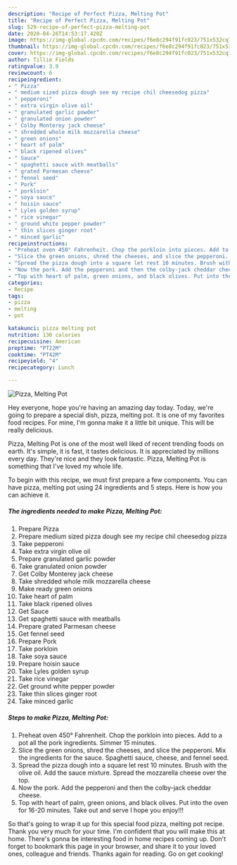 ```yaml
---
description: "Recipe of Perfect Pizza, Melting Pot"
title: "Recipe of Perfect Pizza, Melting Pot"
slug: 529-recipe-of-perfect-pizza-melting-pot
date: 2020-04-26T14:53:17.420Z
image: https://img-global.cpcdn.com/recipes/f6e8c294f91fc023/751x532cq70/pizza-melting-pot-recipe-main-photo.jpg
thumbnail: https://img-global.cpcdn.com/recipes/f6e8c294f91fc023/751x532cq70/pizza-melting-pot-recipe-main-photo.jpg
cover: https://img-global.cpcdn.com/recipes/f6e8c294f91fc023/751x532cq70/pizza-melting-pot-recipe-main-photo.jpg
author: Tillie Fields
ratingvalue: 3.9
reviewcount: 6
recipeingredient:
- " Pizza"
- " medium sized pizza dough see my recipe chil cheesedog pizza"
- " pepperoni"
- " extra virgin olive oil"
- " granulated garlic powder"
- " granulated onion powder"
- " Colby Monterey jack cheese"
- " shredded whole milk mozzarella cheese"
- " green onions"
- " heart of palm"
- " black ripened olives"
- " Sauce"
- " spaghetti sauce with meatballs"
- " grated Parmesan cheese"
- " fennel seed"
- " Pork"
- " porkloin"
- " soya sauce"
- " hoisin sauce"
- " Lyles golden syrup"
- " rice vinegar"
- " ground white pepper powder"
- " thin slices ginger root"
- " minced garlic"
recipeinstructions:
- "Preheat oven 450° Fahrenheit. Chop the porkloin into pieces. Add to a pot all the pork ingredients. Simmer 15 minutes."
- "Slice the green onions, shred the cheeses, and slice the pepperoni. Mix the ingredients for the sauce. Spaghetti sauce, cheese, and fennel seed."
- "Spread the pizza dough into a square let rest 10 minutes. Brush with the olive oil. Add the sauce mixture. Spread the mozzarella cheese over the top."
- "Now the pork. Add the pepperoni and then the colby-jack cheddar cheese."
- "Top with heart of palm, green onions, and black olives. Put into the oven for 16-20 minutes. Take out and serve I hope you enjoy!!!"
categories:
- Recipe
tags:
- pizza
- melting
- pot

katakunci: pizza melting pot 
nutrition: 130 calories
recipecuisine: American
preptime: "PT22M"
cooktime: "PT42M"
recipeyield: "4"
recipecategory: Lunch

---
```



![Pizza, Melting Pot](https://img-global.cpcdn.com/recipes/f6e8c294f91fc023/751x532cq70/pizza-melting-pot-recipe-main-photo.jpg)

Hey everyone, hope you're having an amazing day today. Today, we're going to prepare a special dish, pizza, melting pot. It is one of my favorites food recipes. For mine, I'm gonna make it a little bit unique. This will be really delicious.



Pizza, Melting Pot is one of the most well liked of recent trending foods on earth. It's simple, it is fast, it tastes delicious. It is appreciated by millions every day. They're nice and they look fantastic. Pizza, Melting Pot is something that I've loved my whole life.


To begin with this recipe, we must first prepare a few components. You can have pizza, melting pot using 24 ingredients and 5 steps. Here is how you can achieve it.

<!--inarticleads1-->

##### The ingredients needed to make Pizza, Melting Pot:

1. Prepare  Pizza
1. Prepare  medium sized pizza dough see my recipe chil cheesedog pizza
1. Take  pepperoni
1. Take  extra virgin olive oil
1. Prepare  granulated garlic powder
1. Take  granulated onion powder
1. Get  Colby Monterey jack cheese
1. Take  shredded whole milk mozzarella cheese
1. Make ready  green onions
1. Take  heart of palm
1. Take  black ripened olives
1. Get  Sauce
1. Get  spaghetti sauce with meatballs
1. Prepare  grated Parmesan cheese
1. Get  fennel seed
1. Prepare  Pork
1. Take  porkloin
1. Take  soya sauce
1. Prepare  hoisin sauce
1. Take  Lyles golden syrup
1. Take  rice vinegar
1. Get  ground white pepper powder
1. Take  thin slices ginger root
1. Take  minced garlic




<!--inarticleads2-->

##### Steps to make Pizza, Melting Pot:

1. Preheat oven 450° Fahrenheit. Chop the porkloin into pieces. Add to a pot all the pork ingredients. Simmer 15 minutes.
1. Slice the green onions, shred the cheeses, and slice the pepperoni. Mix the ingredients for the sauce. Spaghetti sauce, cheese, and fennel seed.
1. Spread the pizza dough into a square let rest 10 minutes. Brush with the olive oil. Add the sauce mixture. Spread the mozzarella cheese over the top.
1. Now the pork. Add the pepperoni and then the colby-jack cheddar cheese.
1. Top with heart of palm, green onions, and black olives. Put into the oven for 16-20 minutes. Take out and serve I hope you enjoy!!!




So that's going to wrap it up for this special food pizza, melting pot recipe. Thank you very much for your time. I'm confident that you will make this at home. There's gonna be interesting food in home recipes coming up. Don't forget to bookmark this page in your browser, and share it to your loved ones, colleague and friends. Thanks again for reading. Go on get cooking!
